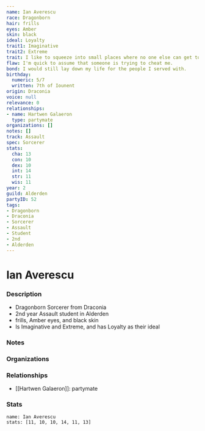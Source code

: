 ```yaml
---
name: Ian Averescu
race: Dragonborn
hair: frills
eyes: Amber
skin: black
ideal: Loyalty
trait1: Imaginative
trait2: Extreme
trait: I like to squeeze into small places where no one else can get to me.
flaw: I'm quick to assume that someone is trying to cheat me.
bond: I would still lay down my life for the people I served with.
birthday:
  numeric: 5/7
  written: 7th of Iounent
origin: Draconia
voice: null
relevance: 0
relationships:
- name: Hartwen Galaeron
  type: partymate
organizations: []
notes: []
track: Assault
spec: Sorcerer
stats:
  cha: 13
  con: 10
  dex: 10
  int: 14
  str: 11
  wis: 11
year: 2
guild: Alderden
partyID: 52
tags:
- Dragonborn
- Draconia
- Sorcerer
- Assault
- Student
- 2nd
- Alderden
---
```

# Ian Averescu
### Description
- Dragonborn Sorcerer from Draconia
- 2nd year Assault student in Alderden
- frills, Amber eyes, and black skin
- Is Imaginative and Extreme, and has Loyalty as their ideal

### Notes

### Organizations

### Relationships
- [[Hartwen Galaeron]]: partymate

### Stats
```statblock
name: Ian Averescu
stats: [11, 10, 10, 14, 11, 13]
```